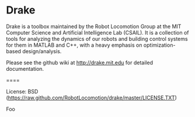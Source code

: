 # Drake

Drake is a toolbox maintained by the Robot Locomotion Group at the MIT Computer Science and Artificial Intelligence Lab (CSAIL). It is a collection of tools for analyzing the dynamics of our robots and building control systems for them in MATLAB and C++, with a heavy emphasis on optimization-based design/analysis.

Please see the github wiki at http://drake.mit.edu for detailed documentation.

====

License:      BSD  (https://raw.github.com/RobotLocomotion/drake/master/LICENSE.TXT)

Foo
